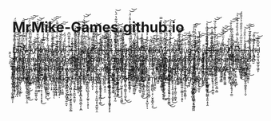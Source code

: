 # MrMike-Games.github.io



D̵̥̠̭̻̺̝̆̂̊̈́͗̋̄̍͋̈̎̒̈͗̆̈́ǫ̷̡̧̜̼̰͎̩̯͔̭̯͓͎̹͙̯̬̲̖̿̌̇̑͐͛́͗̋̑̚ͅ ̸̡̧͈͓̗̬͙͍͚̰̞̩̭̬͙̟̻̦̯̓̊̾̈́̓̿͒̓̑̐̈́̀̈̃̕̚̚̚͝ẙ̶̢̦̱̮̤̮̰̣͓̝̣̫͓̳̞̫͔̇o̶̡̘̬̞̘̘͇̺̬̮͖͓͓̟̯͕̻̟̭͌̌́̀̽̈́͑̀̍̃̈́̊̈́̈́̚̚͜͠͝͠u̷̖̽̌͂̄̕̕͘̕͝ ̷̨̢̡̢̡̛̰͎̯̥̯̹̱͕̩̭̝̤͂̆́͗͆̎̑̒̂̈̾̄͌̈́̽̂̕͝͝ͅk̴͕̥̻̺̠̠͎̱͙͎̟̝̞̭̯͉̊͂̚͝ň̴̢̮̫̺͚͔̲̄̓̅̿͒̾̉̒̂̇̈̿̒ǫ̴̙̟͇́̎̾͑̃͒̓̐̌͂̈̿̒̕͠͝͝͠͠ẁ̴̨̛̮̒̎̾̿̕͝ ̷̢̨̛̹̠͔͔͔̳͖̼̅̈́̀̾̈̈͋͐̃̽̇̊͆͌̀̕w̸̡̹̜̹͓͕̟̟̟͉̘̞͍̺̲̘̞͊͊̊̔̈̓͒͝ͅh̵̛̘̜̥̜̺͙̑̏̀́͜a̷͔̞̿̾̆̓͊̆̅͆̎̚̕ţ̶̛̭̭͇̹̥̠̲̝̦̥̣̪̹̜̱̦̱̗͖̋́̊̀ͅ ̴̡̜̙̬̤͚̖̺̟̾̌͐̑̍̏̀̿̔̓̽̚͝t̵̨͉̩̯̻̮̜͓͖͔͓͕͉̰̬̉̉̏̓́̋̔̇͘ͅḩ̸̜͎̘̟͖̩̭̩͔̗̆̿̌́̓̉̆̃̈́͆͆͛̒͝e̴̢̛̜͎̪̠̱̊̂̊͋̈́̓̀͗̀̀̀̔́̐͛͑͘̚͝͝ ̸̡̣̯̪͎̰̻̘̖̘̘̬̺̦͖͓́̇̍̃̾̀̿͘ͅs̷̲̤̯̜̻͖̠̳̖̰͓͔͛͛̒̒͐̄̑̕͜c̴͎̣̝͖͕̪͕̣̞̭̫̹͇͉̩͓̱̗̺͉̄̈́̇̓͐̒̀͛̽̐͜͠a̴̛͇̮̱̪̭̬̟̒͆́̎̌̔̔̈́̇͑̃̆̓̕͝r̶͉̪̣̻͙͐͒͂̈́̐͝͝i̵͍͆͒́̓ȩ̵̗̪̟̫̟̰̩̞̭̻̮̏͗̑̌̔̿̇̽̏͜͜͝s̶̢̡̛͖̭̹̭͙̺̭̲̻̟̠̤͉̃̏͊̒͌̓̊̄ͅt̴̢̹̫̗̒̇̋̂̒͘̚ ̷̡͚̪̻̩͇̫̙͚͈͋͋͒̂̄̎̈́͊̍̈̋͜t̵̢̡̙̭̘̲̞̳̖̥̤͕̖̬̒̈͒̑͆̍͗̐͌̔̽̾̈́͂͋̔̈́̀͘͝h̵̨͕̮̰̬͇̪̞̜̩̗͍́̄̊̑͋̿́͌̐͋̅͝ì̸̧̯̪̳̫̬̗̤͕͎̞̣̪̩̠͕̱̞̈́͂̇͌̎͊͗͝͝ṉ̵͔̼̍̿ģ̵̧̠̯̼̖͎͈̖̤͗̈́̔͋́̋͒̀̅͒̏̄̔͐̎̾̈́̇̚͝͝ ̴̨̱̦̪͕̳̘̘̦̺͖̼̳̱̙̼̲̐̈̔ī̶̢̛̛͚̻͚͕̦̳͐̀̽̌͆̓́͌̏̋̍̍̐̚̚̕͝s̵̛͎̪̖͖̙͈̹̮̯̱̟͓̃̈̾͂̽̔̃̉̀́͑̈́̿̕̚?̵̛̥̦̜͔̼͚̫͖̬͉͉̪͇̱̂̃͗̀͌̏̐̊̇̀̿͐̐͘͘̚ ̴̧̜͓̙̮̗͙͍̩̙̩̦̼͖̝̩͓̳̠̀̾̀͛̐̐͘̕ͅW̶̨͖̭͍̃̀́͗̎͒̇͐̾̌ḩ̶̢̠̗̦̱̉͗̔͋̀e̷̡̢̘̲͖̹̰̯͍̝͚̖̪̐̈́̿̌̀͗̈́ͅͅṇ̸̢̨͍̫͕̦̜̯͇͙̩̥̹͙̣͚̤͌̔͐͛̋̽̏̿̃͛̀͒͊̓͒̿ͅ ̷̡̨̨̢͈̭͖͖̮͍͍̣̩̝̘͖̱̗͛̿̃̇̏̆̓̾̆̓́͛̑̔͆͜͝y̶̡̢̳͓͖̰̙̺̦̹̙̗͓̼̺̲̻̟̋́͆̍́͊̓̈́̽̑̾̔͜͠ơ̴̧͎̟̗̜̱͈͍͓͙̰̦̭̈́͆͒͗̔͐̂͂̽̌̐͆̏̀̊̚̕͝ͅû̶̢̡̲̙̙͈̦͍͖̰͕͈͕̣̙̦́̾̓͝ ̸̛̛̘̭̭̫̪̫̝̲̫͗͐̏͆̈́̓͌̉͐̃̕͝h̸͍̹͎͖̼̘͚͊̔̒̉̀̎̋́̃͝û̵̢̧̫͉̯̲̺̼͍͚̞̟̫̹̦̻̱̲̟͛̃̊ͅģ̷̪͖̩̗̙̠̞͔͈͓͈̮̍̈́͛̓̑͌̈̾͜ ̶̧̨̨̭̜͔̣̱̯̻͇̦̦̖͆͆̀͒͆́̿̌̿̉͛̇̚͠͠ỹ̷̡̗͓̟͔̥̯̙̜͊̄̑̐̃͗̕͝o̸̠̥̬̼͇̓̈́̂̊̽̄́́̽̆ͅṵ̶͕̘̺͖͙̦̤̤̗͔̑̄r̴̡̡̛̘̭̟̝̥̩̳̯̻̅̓̈́͋̊̒͑͛̇́̕̕͝ ̶̗͙͇̐͠t̶̨̨̛̥̙̟̣͕̮̭̘̱̠̙͇̟̻̤̤̩̎̓͌̊͌͘͝͝ͅę̶̨̧̬̙̥̪̥͇̤̫̬̤̙͚̈̇̏͗̂̀͐̉̏̉͗̀̊͛̈́̅͝͝ͅd̷͖͙͔͇̝̞͖̤͓̲̰͎̾̋͑͜d̷͉̦́̆̉̀̓̎̈́̐̆͂͝͠y̸̧̛̞̠͓̼̗͈̞̥͈͍̅̑̕ ̵̢̮͇̞̱͈̓̽̀̉͒͆̈̅̈́̓͌̾͛̐̚͘̚͝͠͠b̵̜̟̯̳̮̺̜̪̅̋̽̕͝e̴̛͖̪̜͚̻̪̬̺͔̿̒̍͗̂̀̿̉̀̊̏̊̌͑͊͋̔̚̕͜͝ͅͅą̶̗̰̘͈̘͉̟̼͚̥̫͖̲͓̻͚̓̇̃͒͋̅̈́͑̍͛̂̑̌̋̇̉̉̌̎̈́͜r̴̡̢̙̻͔̼̥̤͕̫͈̰͎̰̣͓̀̎̊̇̾̍̍̈̽̋̍̉͝͝͠ ̵̧͎̺͎͎͍̰͍̩̤̱͈͕͔̻͖̳̳̋ͅͅa̶̲͚͖͚͂́͗̅͒͐̾̃̊ǹ̷̛͎̱̘͎̓̈́̿̍͌́͠ͅḑ̵̘̺̱͓̘̺͍̰͔͖͈̙͌̎͆̌̿͝ ̷̯͓͚̣̟̀͐̋̆͜s̸̢͙̰̻͚̯̫͓̪̟̖̣̠̥̜̞̲͍̥̳̉͒̅̏̒͋̎u̷̢̡͎̮̟̼͑̉̈́̋̒̅̈̈̈́͋͆̕͘͝d̶͓̘͍̭̦̆́̈̃͆̈̒̂̎̈̎̈́̕̕̕͠ͅd̴̢̧̢̝̮̱̰̜̖͔̱͇̪̞̬̘̫̦̓̿͊͋̾́͗͒̃͛̍̄̐̚̚͜͜͝è̶̛͕̀̀̀̃̃̏̊͆̃͋̾̃̈̑̊̕͝ǹ̶̢̨̹͍̞̭̒̃̒̓̇͂́̒͂̎͝l̶̢̛͕͎̭̗̤͖̩̘͕̳̼̖͇̾̂̊̎͂͑̕͠ŷ̶̧̡̭̙̻̳̠̯͈̣̠̙͎̖̻̗̜̯͋̈́̏̄̽ͅ ̶̧̲͎͎͖̘̣͉͉͈̺̦̩͙̠͗̀ͅͅt̵̮͖̲̮̯̘̻̩̠̣̙͈̳̜̗̬̜̠̳͓̀͐͑͑͌̚ͅę̴̛͉̰̗͓̫̘̜̮̓̈́̽̊̐͜͠d̶̨͓̹͎̓͛͋͛͛̅͋͆̍͊̆̋̿͊̀͠d̸̨͓̦̰̥͍̙͉͎̹̟̦̜̿̌̿́̅͒̇͠ÿ̸̧͖̣͉̼͇͓͖̯̮̮̯̪̻̺̯͙͕̘̞̗̓̾͋͋̏̏̍̈́̅͗̄̉̈͊̾̈̆͠͠ ̵̧̪̥̌̉̍̾̈́͆̅͑́̾́̈́̍b̸̢̩̣͕̯̩͖͓̱̤͖̤̄̚ͅͅe̶͚̅͗ẵ̶̡̟̩̋́̑͛̇͂̐͊̈̑͑̈̉͐̄̕͠ͅr̵̡̢̹̟̣͙͎̹̖̤͉̬̖̠̭̖͌͑́́̌̑̈́̅̒̀̒̄̈́̅̅͒͘͜͠ ̸̨̛̻̦͖̬̦̗̘̱̽͋̀̂͛̋̇͌̅̂̔͋͘ẖ̵̪̭̱̘͕̜̩̗̘̘̳̩͈͓͎̀̒̎̆̍̽̍̎͌́̈́̏́̒̔̆̐͛͝͝u̵̖͚̟͙͙̿̑̑͐͋͑͋͑̈́̓̉́̆͌̕̚̚͠g̴̯̫̿͑̄̈͂͋̏͊̑̿̑̕͠͠͝ ̴̨̛̬̤͚̗͉̬͚͔̫̲̫͔̏͗̐̍̈̅̓̌̈́̅̍̇̑̿̀͜u̶̗̰͙͂͑̏̈́ẖ̵̢̓̉̊͊̒̎̇́̕̕̚ ̷͎̭̫̯̖̩̞͓͗̂̎̓͗̈͌̉͂́̿̒͋̅͐̇͘͘ͅt̵̡̤̺̮͙͉͚̖̯͖͙̭͙̯̊̄̊̉̾̊̽͊́͒̿͗̋̔̀̚̚̕͝ȉ̸͇̻̥͔̯̱͙͈͔͑̒̈́͑͌͗͒̈͂̒́͗͛͜͠͝ͅg̷̡̬̪̞̜͙̰̳̝͙̤̖̞̟͙̲̗͙̫͗̆ͅh̵̠̙̩͖̪̙̜͔͖̦̯̤̟͇̥̹̰̅̔̽̊̑͛̎̿͆̈́͆̑̍̚͜͝ţ̶̧̛͚̫̪̖͛́̒̒̊̑̑̽͑̌̅̍͐͐͛͛̽̕͝l̵̛̟̼͛̊͋̇̂̌̀͌̄̌̉̿̽͌̏͘͜ȳ̸̺̣̦̥̟̲̺̹̻͐̽̆͊̆̚͜,̵̧̨̢̞͔̻̯̜̻̳̗̣̹̳͈͈͖̈́̎͑̿̚ ̷̢̛̮͚̤̭̪͉̻̪͇̙̻̹̜̹̈́͗̆͋̄̀̋̒̅͛͒̓̂̀̎̑̎͑̚͜͝I̴̛̬̗͚̞̯̮͈̹̼͚̫̮̼͍͂͛̄̏͂̏̋̑̇͘͘͝ ̷̨͕̠̜͍̞̲̞͉̹̭̲̂̔̂̏͘͘͝a̴̡̡̛̮̭̤̤̜̖͈͕̫̣͎͇͍̣̤̿͗̈́̽̆͂́̒̒̕͝ͅl̶̡̨̡̛̗͖̼̝̺̼̣̖̖͍̜͚̭̈́̌̉̽͘̚̕̚͜͠͠r̴̨̺͉͕͚̣̻̭̜̤̖̄̊̓͐͆̎̓͗̏̔̚͝ͅẹ̷̢̩̭͉̙̘̓̍a̷̝͈͔͐̇̏̄͊̓͂͒̚ḍ̷͇̗̓̎̅̄̿́͆̐̓͆̋͘͠y̶͎͖͔̓ͅ ̶̨̡̧̡̛̪͇̠͙͓̜͍͚̖͉͚̙̠̈́̈́͆͗̃̎͗͆͝ͅt̸̢̖̻̹̘̩̹̜̖̼̤͉̹̱̭͇͓͓͖̝̋̋͑̊h̷̢͖̗͎͚͈̝̅͒̆̈́̂͘̕ř̴̢̢̡̢͉͇͍̙͇̙̖̻͔̭͍̖͔̦̠̤̱ę̷̧̦͔͇͕̏̆̚w̵̧̛͇̟̝̙̩̗̼͎͉̭̻̳͙͇̔̊̒̿̃̿͗́̄͐͘ ̷̢̛̞͚̙͚̑̋̓̊́́̈̿̍̑̒̓͝͠m̵̧̛͖̹̹̭̠̬̙̲̬̹̟̻̥̤͌͐͗͘͜ͅỵ̷͍͂̄͒̆̋̌̈́̎̉̃̓̇̈́͘͘̕ ̷̨̧̛̫̺̤͕͈̞̮͖͉͖̞̪̉̓̏̋͑̉̎̚̕͝͝͠t̶͔̰̘̰̻͂̌̓̽͆̓̆̑͗͒̒̔̈́̇̔̿͐̕̕̕e̴̛͚͓̙͒̉̂̀͑͒͆d̸͉̰̟͉̳͖̻͈̺̘̗̹̯̣̰̲̈́̕ḑ̴̢̡̧͙͖̟̜̺͖̮̘̮̞̲̳͚̤͇̃̿̈́͑̈́̐̌͒͋̈́̀̐̏̾̊͜͝y̴̟͓̯͎͍͐̓͒̔ ̶̢̢̰̥̮̬̞͓̰͈̖͓͍̹͓̠̀̉̆̈́̌̂͒̋̂̐̎̓̑͌̀̀̚͝ḃ̶̻̦̖̟̭͇͙̽̑̑̋͆̄̈́͂̉̽̈́͘͝͝͝͝͝ẹ̵̢̜̤̩̰̙̗̟̮̲͙̼̳͗͆̈́̿̽̓͠ą̶̨̧̗̪̳̝̩̪̠̬̘̫͚͚͑̏͑͛̈́̒̕͝r̶̛̛̹͕̣̠͙̫͍͗̃́̂͛̂̒̈́͋̔̚̕͘.̵̡͍̝̲̘̣̠̼̭͉̭̪̜̅̂ ̶̥̺̗̜̐̍̇̃̈́̐̿͒͌̋̂͋̈͗̐̚͜ͅÎ̶̡̛̹̞̩̼̼͔̼̫̥͕͈̘̳̟͊͘͜ͅn̵̡̼̘͊͐ ̸̻͍̯̪͙̏̋͑̃̽̈̽̽̄̓c̵̡̡̥̫͎͍̱̝̲̏̾̉͘͜a̷̡͈͉̲͇̝̬̭̱̳̔̀̀ṣ̵̹̳̫͙͙̹̖́̄͌͐͆̊͒̾͗͆̃͛͐̈́̅̒̀̚̚͜͝e̷̮͆̊̓̒̉̾͐́̌̚͠͝ ̵̧͎̠̻̬̝̞͚̞̟͍̩̖̜̳̥̳̳͔͎́̉͆̃͐̕͝y̴̰͇̼̅́͒̏̾̎̎̾̉̔̐̾́̀͌̓̂̕͠͝ò̸̢̡̥̝͈̹̭̜̳̲̞̝̮̮̽͋̈́̔͑͛̇̑̄̈̋͗̚͜͠ͅͅử̶͖̯͊͂͂̃̾̓̾̒͐ ̵̧̛̮̭̩̻̙̻̳̠̳̫͙͔͚̠̰̙̭̜͔̱͐̀̆̕ą̴̨̝̤͚͕̝̞͉̖̟̺͚̝̳̟̮̻͋̏̋̐̓̎̈͜͠ẉ̵̛͖͎̮͓̠̻̱́͝ͅa̸̡̼͍̯̞͖͍͍͈͖̳̤͙̠͒̍̃̏̾͛͂͗́͘̕͠͝k̴̪͖͇͂͗͗̎̆̌͂͂̐͆̉͐͛́͌͝͠è̴̗͙̠̱̞̹̖̯̙̖͖̼̼͎̭͓̣̥́͐̒̍̂͑̑̏̚͜͠ͅņ̶̛͍͍͚̹͆͛̄̒͌̾̀͜͠͝ ̸̧̡̨̨̢͚͇͔̯͔̟͍̲̼̤̮̜̌͐̉̈̋̿̽̓̚͠ͅb̷̨̨̪̮̯̳̥̠͔̘̞̣̲̞̱̜͉̍̅̏̔͋̏͗̆͑e̸̢̝̣͈̱͂̍̕͜ț̷̡̛̲̹̜͔̫̦̙̯̇͌̈́ͅw̵̨̼̙̫͍͖̲̥̦̟̻̜͙̫̗̲̻̟̳͛̃͜͠e̷͍̫͙̼̠̠̓͐͊̌̉͊̇͑́̊̏̊̿̔̀̊͘ĕ̵͓͖̪̙̟͂̍̋͋̀̚ͅn̵̢̡̯̬͍̖̥̝̠͓͕̟̺̹̹̲̠͌͌̒ͅ ̷͕̝͖̺̎̈̈́́͋̓̿̄̅̌͛ơ̸̧̥͍̝̠̙̼̗̰̗͉̗̩̓̉̎́̃͒̑̀̆͘̕n̷͔̝͎͍̩̪̆̽͊͌̔̂̈́̂͐̾̕͝͝͠͝ě̴̖ ̴̠͕͉͕̠͓͓͍͗͂̌͌̄̃̾̂͐ä̷̧̛̺̠̦̹̫̖̯̠̯͕̪̤͓͔͔̗́͋̈́̐̋̋͐̎̿̃͐̈̉̑͜͠͝n̸̛̹͔̫͖̒̃͑̈́̀̂̈́̍̈́̓̆̇̈͝d̷͕̠̮͕̹͔̮̳͉̲̻̩̮͋̈́̇̓̑̍̔̈́̍̓̍̑͘ ̶̧̛̺̱͔̬̣͍̲̮̤͎̰̙̞͚f̶̠̹̘̝̠̪̱̙̄͜ǫ̶͍͕̭͔̳͕̳̪̦̠͚̤̖͓̫̇́̽̅̀̅̔̈́̽̄͜ư̶̠̬̼͂͌͌͌̐̓̾͗͘͜r̶̡̧̲̘̝͚̯͓̯̻̘͎̳̬̞̞̫̮͙̀̿̒͛̉̈́̃̿̚͜͜͠ ̶̛͚͈̪͙̰̤͋̔̓̈͂̒̃̾̊̊͠͠͠a̸̟̮͋̀͛̀̂̑̉͗m̸̱̙̯͇̰̬̞͎̆͐̀̆̆̇̕͝͝ ̷̲̝̬͙̙̬͌͆͜f̸̧̡̢̨̯̺͍̤̭͔̙̺͉̹̗̫͇̑͌̅̀̚͜͝o̵̺͇̫͓̾́͛͐̽̑̈́̔͒̓̈̊̇͊͘͠ṛ̷̤̰̥̹̰̹̯̞̖͉̖͎͓̥͎͇̦͗̐͐̓͑̎̀̋̽̎̄̐̑̉͠͠͠͝ ̵͖͈͐͂̾͐̾̓̚ṅ̴̢̛̛̼̺̗̮͔̣̥͈͍̫̭̐͑̍̒̽̀̾̆̃͛̄̄̕͘͝ͅo̴͎͈̦̲͔̹͊͆̄̅̄̎̀̈́̿̂̑̀̾͆̾̚̚̚͘͝͠ ̵̨̡̧̛̦̜͙̯̲̥̱̭̩̝͍̠̱̖̯̞͑͆̐͐̄͛̈́̚͜͠p̴̳̻̖̱͆͑̀̏̑͋͆͐̔͑̊̽̈̊̀͘̚͝ù̸͔̩͇̲̫͚̼̓̈́͌͛͊̈́͒̃͐̌̀̅̂͐͝r̵̖͇͔̘̹͚͕̯̤͎̟̭͔̣͈̟͙̫̮̟̈́̉̀̅̀͐̉͋̿̓̉͜͝͝p̵̡̛̛̄̒̐̃̊̍̏̀ǫ̴̧̢̛̖̱͇̯̭͐̋͐̑̈́̀͑̂͋̏͛͑̓̎͘͠͠͝͠s̷̛̺̄̓̓̐̃̂͠ͅe̸͚̪̮̾̎̑́̍̓̈́͆̃͐̈́̍̅͊̽,̴̧̨̢̧̨̨̛͉̬̟̠̼͎̭̳̱͎̺͔͔́͑̈́̅̽͋̽̌̇̂ ̸͔̪̗̦̫͗̓͂̄̋͑͜͜t̷̢̧͕͙̘̗͇̰̭͎̼̠͇̋̆ͅh̵̡̗͉̘͙̮̗̜̙͒̋̽́̉̊̉͋̀͂͂͗̍́̍͐̕͜͝͠͠e̵̬̪̣̅̾͌̆͊̆̉͂͠r̸̢̳̬͔̦̘͇̦̀̇̎͊̒̐̌̅̎̒͋̆̿̈̌̈́̂͜͝͝é̸̙̲̳͗̀̂̀͋̀͑̕̚̕͘̕͝͠ ̶̡̛̺̘͓̟͔̬̬͎͔͓͈̲͖͐̾̎̆̀͑̓͛̈̈́̓̀͝ͅm̸̢̨̟̝̙̠̮̤̘̣͎̻͎̻̆̊͐̈́̆̎̋͌̕͠a̸̛̛̠͇͖͎͔̒̌̅̀̌̓̃̐̊͛̈̉͆̈͑͘͘ỳ̴̢̡͚͖͝ ̵̻̮̹͚̤͉̙̈́̈́̍͋̒̅̀͐̎̂͜ͅb̷̧̧͔̥͖͉̪̺̰̞͈̘̘̟̼̫̍̾̉͌̿̆̇̉͗͒́e̵̛̙͔̙̳͙̝͖͚̦͑̀̍̊̽̀̓͛͐̌̐̂͑̿͘͘ ̵̢̦̍̾̋̊̂͆͐́ȧ̶̹̞̗͓̠n̵̛̲͇̩͉̬̣̻̥̬͖̝͍̥͎̩̬̾͛̽̀͋̀̓̃͋̆̽̀̒̕̚͠͠͠ ̵̢̲͎̓́̀́̉̋̋̎̍͂́̚͜͝͝ë̴̬̻̱̯̙̦͙͕́̂̐̈͋͋́̊̇̇̄́́̕͝ͅi̴̧̢̪̭̪̙͕͙̪͋́̍̽̀̉ͅg̴̨̹̹͍̘̬͍͐̉͗̋̀͆̄͛́́͌̊̅̊̌̽͗̚͝͝ȟ̶̢̩̒̾̅͆̇͋̆̀͘͘ṱ̴̌͆͊̕͜y̵̪̳̓̍̋̇̓̍͘͘͝͝-̸̱̄͋͗́͊̔̎̎̔p̷̮̱̹̗̹̯͍̺̼͈̩͖͐ͅȩ̸̢͇̲̣̦̟̩͙̝͎͙͙̥̿͋̍̊͆̉̋͆͜͝r̸̟͔͊̃͗̓͘c̴͉̮̳͉̪̥̙̺̳̖͑̃̓̔̑̄̾̈́͊̀͗̏͘e̷̛̟͚̦͕͔̙͐͑̍̂͋̿̈̃̈́͛̒̀̓͛͑̍̚͝͝͝ņ̵̡̡̬̗̺̗͖̺̀͆̋͗̂̈́̊t̸͚̳͔̙̻̪̱̺̦̥̣͐̄̓̈̅̍̈́̆́͗̅͘͠a̷̧̝̩͕̦̞̫̰̳̅̓̈́͋̎͗̍̎͐͋̈̌g̷̡̳̜͇͕̹̤̖̱̺̩̹̰̣̼̞̈́̆̾͆̕ę̷̲͖̟̺̻͙̩̬͇͔̫̞̥͍̱͍̬̼̖͇̐̈͂̑͑͛̔̂͒̽͂͠ ̷̧̱̦̦͙̰̖̘̰̪̞͍̼̼͎͛͋̓̽͛̅̍̉̆̊̄̏͝r̵̗͔̣̙̹̓̓̑̂̏̓̉͒͜ì̸̛̳͙̤̝͇̻̞͙̏̏͛̈̆͑̄̆̎̿̌̾̕͠͝͝͝s̶̡̲͔̱͚̬̼̤͕͓͇͎̫͖̞̻̖̙͙̪̒̊͗͒̇̐̓̂̓̾̂̑͂̚̚̚͝k̴̲̜̜͛̿ ̵̨̳̞̥̺͉̻̖̥̞̗͚̟͕͕̥͛̌̽̈́͋̋̋͂̒̈̌̿͂̅̚̚ͅͅt̴̨̅̇̈́͆̾̑̇̾̐̀͆̂͊h̴̯̖͙̬͉̩͐̐̎̅͋͊̾̒̔̄̀̿́͝͝ä̶̢̨̨̛̼̖̗͓̻͉̣̞͈͖͕̞̖͍̺̭̜̯́̄̈́̅͗͋͘̚̚ţ̵̧̧̧̬̘̫̗̝̼̦̳͕̜̳͌͘͜ ̵̢͍͝ͅa̵̢̱̜̝̼͔̤̯͑̈́̓̓͗͊͘ ̷̢̡̰͍̲̖͙̩̜̗͚̹͔͔̫̼̠͔͓̖̥̔͊̆̓̉p̴̢͓̳̠͈̙̳͈̞͔̖͉͙̯̭̙͒ḙ̵͙̲̯̯̤͕̣͙͎̪͕̩̰̒̒̏͌̈̄̓̎́͒͊̔͗͝͝r̸̢̞̠̥̥̻̰͉͖̹͌̿̓͋̑̀͊͝s̷̱̙̦͖̯̮͔͎̞̞͔͉͖͚̔̍̍͐̋̽̓́͑̀͒́̏̆͋̄̌͜͝ö̶̱̀̍͂̍͋̀͝n̵̤̟͚͎͚̘͕͌͂͂̀̕͘͝ ̷̢̪͚̘͍͇̺͖̹̆̉́͛͌̔̉̉̾̂̔̀̈́͑̌̍́̃̀̓̕b̸̨̥̝̦̘͎̒́̈́͑̽̓̇̑̕e̸̢̛̮̻̣̞̘̳̝̊̓͗̈̅̐̽̀̈͠c̸̗͕̝͇̞͎͍͎̭̈̓̋̐̉́̄̏͐̂̀̇͂͒̉̑̓̓̌̐̕ǎ̸̧̧̢͇̞̰̹͔̯͕̥̠̗̟̺̆̈́͘͘ͅͅͅm̸̨̧͚͇͖̺͉͕̠̣̮̯̟͇͓̤̘̈̇̓́̀́͌͌̓̎̃̈́͑̎͜͝e̸̛̲̺ ̸̞͕͉̲̤́̑͌̏̈́͂̿̀͝w̵͖͓͖̗̭͈̗̮̥̼̟̔͊́̅̎̊̏͛̕͜͝͠ͅa̸̧̧͕͉͕̬͙̟͔͔̮̲̭̮͇͌̒̋̊͌̀͜͜t̷̯̦̆̀̃̊̚ç̷̠̖͔̼̟͓̺͈͕͚̮̥̿͛̐̂͑͂̃̀̌̓͋̋̎̈́̇̇͠͝h̷̺̪̄͆͋̌̎͌͘̕ḯ̷̡͇͚͚̤̤̰̳̝͎̩͙̬̓̄̃̆̅̿̈́̚͝ͅņ̸̧͕̹̭̗̻͙͈̻̜̜́̓͛͘̚ġ̸̼͉̙̾̔̅ ̵̧̨͙̪̩̳͙̳̬̮̠̻͙̹͓̥̻͖͖̐̂͊̎͝ý̸̛͎͎̣̝̻̠̰̤̖̤̗͖̱̤̗͓̫̆̄̆̇͘ͅǫ̶̪̞̱̣̲͈͙̀̿u̵̥̳͐́͋́̉͌́́̏͐̓̋͘͝͝͝͝͠.̶̧̼͖͇͉͙̘͈̺̳̖̥͈͙͔̭̆̓̋̚



...
